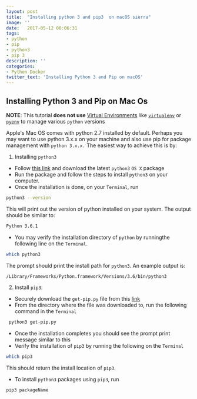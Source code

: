 ```yaml
---
layout: post
title:  "Installing python 3 and pip3  on macOS sierra"
image: ''
date:   2017-05-12 00:06:31
tags:
- python
- pip
- python3
- pip 3
description: ''
categories:
- Python Docker 
twitter_text: 'Installing Python 3 and Pip on macOS'
---
```


## Installing Python 3 and  Pip on Mac Os

**NOTE**: This tutorial **does not use** [Virtual Environments](https://packaging.python.org/installing/#creating-and-using-virtual-environments) like [`virtualenv`](https://packaging.python.org/key_projects/#virtualenv) or [`pyenv`](https://packaging.python.org/key_projects/#venv) to manage various `python` versions

Apple's Mac OS comes with python 2.7 installed by default. Perhaps you may want to use python 3.x.x on your machine and also use pip for package management with `python 3.x.x.` The easiest way to achieve this is by:

1. Installing `python3`
* Follow [this link](https://www.python.org/) and download the latest `python3` `OS X` package
 * Run the package and follow the steps to install `python3` on your computer.
* Once the installation is done, on your `Terminal`, run 

```bash
python3 --version
```
 This will print out the version of python installed on your system. The output should be similar to:

 ```bash
 Python 3.6.1
 ```

 
* You may verify the installation directory of `python` by runningthe following line on the `Terminal`.  
 
 ```bash
 which python3
 ```
The prompt should print the install path for `python3`. An example output is:

```bash
/Library/Frameworks/Python.framework/Versions/3.6/bin/python3
```
2. Install `pip3`:
* Securely download the `get-pip.py` file from this [link](https://pip.pypa.io/en/stable/installing/)
* From the directory where the file was downloaded to, run the following command in the `Terminal`

```bash
 python3 get-pip.py
``` 

* Once the installation completes you should see the prompt print message similar to this
* Verify the installation of `pip3` by running the following on the `Terminal`

```bash
which pip3
```
 This should return the install location of `pip3`.
* To install `python3` packages using `pip3`, run 

```bash
pip3 packageName
```
